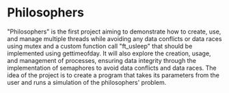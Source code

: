 # Philosophers
"Philosophers" is the first project aiming to demonstrate how to create, use, and manage multiple threads while avoiding any data conflicts or data races using mutex and a custom function call "ft_usleep" that should be implemented using gettimeofday. It will also explore the creation, usage, and management of processes, ensuring data integrity through the implementation of semaphores to avoid data conflicts and data races. The idea of the project is to create a program that takes its parameters from the user and runs a simulation of the philosophers' problem.
